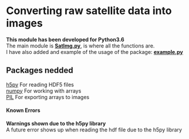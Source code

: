 # Converting raw satellite data into images
**This module has been developed for Python3.6**  
The main module is [**SatImg.py**](SatImg.py), is where all the functions are.  
I have also added and example of the usage of the package: [**example.py**](example.py)  
  
## Packages nedded
[h5py](http://www.h5py.org/)    For reading HDF5 files  
[numpy](http://www.numpy.org/)    For working with arrays  
[PIL](https://pillow.readthedocs.io/en/latest/)   For exporting arrays to images  
  
#### Known Errors
**Warnings shown due to the h5py library**  
A future error shows up when reading the hdf file due to the h5py library  
